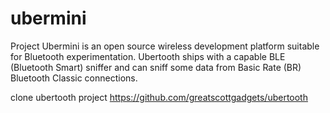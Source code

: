 # ubermini

Project Ubermini is an open source wireless development platform suitable for Bluetooth experimentation. Ubertooth ships with a capable BLE (Bluetooth Smart) sniffer and can sniff some data from Basic Rate (BR) Bluetooth Classic connections.

clone ubertooth project
https://github.com/greatscottgadgets/ubertooth
